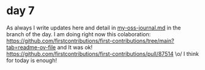 # day 7 

As always I write updates here and detail in [my-oss-journal.md](../my-oss-journal.md) in the branch of the day. I am doing right now this colaboration: https://github.com/firstcontributions/first-contributions/tree/main?tab=readme-ov-file and It was ok! https://github.com/firstcontributions/first-contributions/pull/87514 \o/ I think for today is enough!